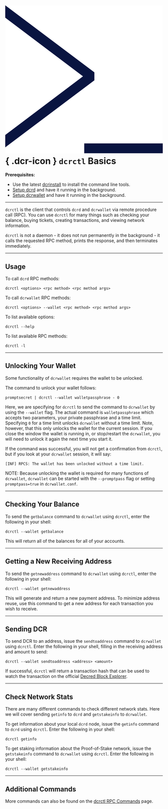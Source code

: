 # ![](../../img/dcr-icons/Dcrtl.svg){ .dcr-icon } `dcrctl` Basics

**Prerequisites:**

- Use the latest [dcrinstall](cli-installation.md) to install the command line tools.
- [Setup dcrd](dcrd-setup.md) and have it running in the background.
- [Setup dcrwallet](dcrwallet-setup.md) and have it running in the background.

---

`dcrctl` is the client that controls `dcrd` and `dcrwallet` via remote procedure call (RPC). You can use `dcrctl` for many things such as checking your balance, buying tickets, creating transactions, and viewing network information.

`dcrctl` is not a daemon - it does not run permanently in the background - it calls the requested RPC method, prints the response, and then terminates immediately.

---

## Usage

To call `dcrd` RPC methods:

```no-highlight
dcrctl <options> <rpc method> <rpc method args>
```

To call `dcrwallet` RPC methods:

```no-highlight
dcrctl <options> --wallet <rpc method> <rpc method args>
```

To list available options:

```no-highlight
dcrctl --help
```

To list available RPC methods:

```no-highlight
dcrctl -l
```

---

## Unlocking Your Wallet

Some functionality of `dcrwallet` requires the wallet to be unlocked.

The command to unlock your wallet follows:

```no-highlight
promptsecret | dcrctl --wallet walletpassphrase - 0
```

Here, we are specifying for `dcrctl` to send the command to `dcrwallet` by using the `--wallet` flag. The actual command is `walletpassphrase` which accepts two parameters, your private passphrase and a time limit. Specifying `0` for a time limit unlocks `dcrwallet` without a time limit. Note, however, that this only unlocks the wallet for the current session. If you close the window the wallet is running in, or stop/restart the `dcrwallet`, you will need to unlock it again the next time you start it.

If the command was successful, you will not get a confirmation from `dcrctl`, but if you look at your `dcrwallet` session, it will say:

```no-highlight
[INF] RPCS: The wallet has been unlocked without a time limit.
```

NOTE: Because unlocking the wallet is required for many functions of `dcrwallet`, `dcrwallet` can be started with the `--promptpass` flag or setting `promptpass=true` in `dcrwallet.conf`.

---

## Checking Your Balance

To send the `getbalance` command to `dcrwallet` using `dcrctl`, enter the following in your shell:

```no-highlight
dcrctl --wallet getbalance
```

This will return all of the balances for all of your accounts.

---

## Getting a New Receiving Address

To send the `getnewaddress` command to `dcrwallet` using `dcrctl`, enter the following in your shell:

```no-highlight
dcrctl --wallet getnewaddress
```

This will generate and return a new payment address. To minimize address reuse, use this command to get a new address for each transaction you wish to receive.

---

## Sending DCR

To send DCR to an address, issue the `sendtoaddress` command to `dcrwallet` using `dcrctl`. Enter the following in your shell, filling in the receiving address and amount to send:

```no-highlight
dcrctl --wallet sendtoaddress <address> <amount>
```

If successful, `dcrctl` will return a transaction hash that can be used to watch the transaction on the official [Decred Block Explorer](../../getting-started/using-the-block-explorer.md).

---

## Check Network Stats

There are many different commands to check different network stats. Here we will cover sending `getinfo` to `dcrd` and `getstakeinfo` to `dcrwallet`.

To get information about your local `dcrd` node, issue the `getinfo` command to `dcrd` using `dcrctl`. Enter the following in your shell:

```no-highlight
dcrctl getinfo
```

To get staking information about the Proof-of-Stake network, issue the `getstakeinfo` command to `dcrwallet` using `dcrctl`. Enter the following in your shell:

```no-highlight
dcrctl --wallet getstakeinfo
```

---

## Additional Commands

More commands can also be found on the [dcrctl RPC Commands](dcrctl-rpc-commands.md) page.
